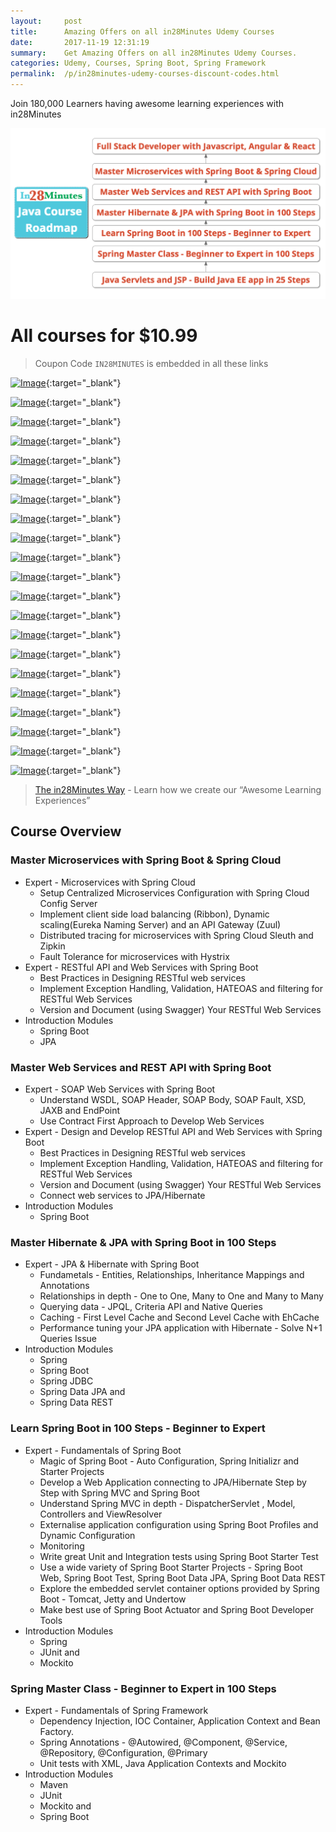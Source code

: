 ```yaml
---
layout:     post
title:      Amazing Offers on all in28Minutes Udemy Courses
date:       2017-11-19 12:31:19
summary:    Get Amazing Offers on all in28Minutes Udemy Courses.
categories: Udemy, Courses, Spring Boot, Spring Framework
permalink:  /p/in28minutes-udemy-courses-discount-codes.html
---
```

Join 180,000 Learners having awesome learning experiences with in28Minutes

![Image](/images/in28Minutes-Java-Course-Roadmap.png "in28Minutes Java Course Roadmap") 

# All courses for $10.99

> Coupon Code `IN28MINUTES` is embedded in all these links

[![Image](https://www.in28minutes.com/course-promotional-images/Your-First-Steps-From-Programmer-To-Software-Architect.png "Your First Steps from Programmer to Software Architect")](https://www.udemy.com/software-architect-course-first-steps/?couponCode=IN28MINUTES-2019){:target="_blank"}

[![Image](https://www.in28minutes.com/course-promotional-images/Learn-Automation-Testing-with-Java-and-Selenium-Webdriver.png "Learn Automation Testing with Java and Selenium Webdriver
")](https://www.udemy.com/automation-testing-with-selenium-and-java-for-beginners/?couponCode=IN28MINUTES-2019){:target="_blank"}

[![Image](https://www.in28minutes.com/course-promotional-images/Python-Programming-For-Java-Programmers-in-100-Easy-Steps.png "Python For Beginners - Java to Python in 100 Steps")](https://www.udemy.com/learn-python-programming-for-java-programmers?couponCode=IN28MINUTES-2019){:target="_blank"}

[![Image](https://www.in28minutes.com/course-promotional-images/Learn-Programming-with-Python.png "Learn Programming with Python in 100 Steps")](https://www.udemy.com/python-tutorial-for-beginners/?couponCode=IN28MINUTES-2019){:target="_blank"}

[![Image](https://www.in28minutes.com/course-promotional-images/Master-Java-Unit-Testing-with-Spring-Boot-Mockito.png "Master Java Unit Testing with Spring Boot & Mockito")](https://www.udemy.com/learn-unit-testing-with-spring-boot/?couponCode=IN28MINUTES-2019){:target="_blank"}

[![Image](https://www.in28minutes.com/course-promotional-images/Java-Programming-for-Complete-Beginners-in-250-Steps.png "Java 9 Programming for Complete Beginners in 250 Steps
")](https://www.udemy.com/java-programming-tutorial-for-beginners/?couponCode=IN28MINUTES-2019){:target="_blank"}

[![Image](https://www.in28minutes.com/course-promotional-images/Learn-JShell-Step-By-Step.png "Learn JShell with Java 9 - Step by Step ")](http://udemy.com/jshell-tutorial-for-beginners-with-java-9/?couponCode=IN28MINUTES-2019){:target="_blank"}

[![Image](https://www.in28minutes.com/course-promotional-images/Master-Microservices-with-Spring-Boot-and-Spring-Cloud.png "Master Microservices with Spring Boot and Spring Cloud")](https://www.udemy.com/microservices-with-spring-boot-and-spring-cloud/?couponCode=IN28MINUTES-2019){:target="_blank"}

[![Image](https://www.in28minutes.com/course-promotional-images/Master-Hibernate-and-JPA-with-Spring-Boot-in-100-Steps.png "Master Hibernate and JPA with Spring Boot in 100 Steps")](https://www.udemy.com/hibernate-jpa-tutorial-for-beginners-in-100-steps/?couponCode=IN28MINUTES-2019){:target="_blank"}

[![Image](https://www.in28minutes.com/course-promotional-images/Spring-Framework-Interview-Guide-200-Questions-Answers.png "Spring Framework Interview Guide - 200+ Questions & Answers")](https://www.udemy.com/spring-interview-questions-and-answers/?couponCode=IN28MINUTES-2019){:target="_blank"}

[![Image](https://www.in28minutes.com/course-promotional-images/Master-Java-Web-Services-and-REST-API-with-Spring-Boot.png "Master Java Web Services and REST API with Spring Boot")](https://www.udemy.com/spring-web-services-tutorial/?couponCode=IN28MINUTES-2019){:target="_blank"}

[![Image](https://www.in28minutes.com/course-promotional-images/Learn-Spring-Boot-in-100-Steps---Beginner-to-Expert.png "Learn Spring Boot in 100 Steps - Beginner to Expert")](https://www.udemy.com/spring-boot-tutorial-for-beginners/?couponCode=IN28MINUTES-2019){:target="_blank"}

[![Image](https://www.in28minutes.com/course-promotional-images/Java-Interview-Guide-200-Interview-Questions-and-Answers.png "Java Interview Guide : 200+ Interview Questions and Answers")](https://www.udemy.com/java-interview-questions-and-answers/?couponCode=IN28MINUTES-2019){:target="_blank"}

[![Image](https://www.in28minutes.com/course-promotional-images/Learn-Unit-Testing-With-JUnit-and-Mockito.png "Mockito Tutorial : Learn mocking with 25 Junit Examples")](https://www.udemy.com/mockito-tutorial-with-junit-examples/?couponCode=IN28MINUTES-2019){:target="_blank"}

[![Image](https://www.in28minutes.com/course-promotional-images/Java-EE-Made-Easy.png "Java EE Made Easy - Patterns, Architecture and Frameworks")](https://www.udemy.com/java-ee-design-patterns-architecture-and-frameworks/?couponCode=IN28MINUTES-2019){:target="_blank"}

[![Image](https://www.in28minutes.com/course-promotional-images/Spring-MVC-For-Beginners-Build-Java-Web-App-in-25-Steps.png "Spring MVC For Beginners : Build Java Web App in 25 Steps")](https://www.udemy.com/spring-mvc-tutorial-for-beginners-step-by-step/?couponCode=IN28MINUTES-2019){:target="_blank"}

[![Image](https://www.in28minutes.com/course-promotional-images/Eclipse-Tutorial-For-Beginners.png "Eclipse Tutorial For Beginners : Learn Java IDE in 10 Steps")](https://www.udemy.com/eclipse-java-tutorial-for-beginners/?couponCode=IN28MINUTES-2019){:target="_blank"}

[![Image](https://www.in28minutes.com/course-promotional-images/Java-Servlets-and-JSP-BuildJavaEEAppIn25Steps.png "Java Servlets and JSP - Build Java EE(JEE) app in 25 Steps")](https://www.udemy.com/learn-java-servlets-and-jsp-web-application-in-25-steps/?couponCode=IN28MINUTES-2019){:target="_blank"}

[![Image](https://www.in28minutes.com/course-promotional-images/Maven-Tutorial-Manage-Java-Dependencies-in-20-Steps.png "Maven Tutorial - Manage Java Dependencies in 20 Steps")](https://www.udemy.com/learn-maven-java-dependency-management-in-20-steps/?couponCode=IN28MINUTES-2019){:target="_blank"}

[![Image](https://www.in28minutes.com/course-promotional-images/Learn-Java-Unit-Testing-with-JUnit-5-in-20-Steps.png "JUnit 5 Tutorial for Beginners - Learn Java Unit Testing")](https://www.udemy.com/junit-tutorial-for-beginners-with-java-examples/?couponCode=IN28MINUTES-2019){:target="_blank"}

[![Image](https://www.in28minutes.com/course-promotional-images/Spring-Framework-Master-Class---Beginner-to-Expert.png "Spring Master Class - Beginner to Expert")](https://www.udemy.com/spring-tutorial-for-beginners/?couponCode=IN28MINUTES-2019){:target="_blank"}

> [The in28Minutes Way](http://www.in28minutes.com/the-in28minutes-way) - Learn how we create our “Awesome Learning Experiences”


## Course Overview

### Master Microservices with Spring Boot & Spring Cloud
- Expert - Microservices with Spring Cloud
  - Setup Centralized Microservices Configuration with Spring Cloud Config Server
  - Implement client side load balancing (Ribbon), Dynamic scaling(Eureka Naming Server) and an API Gateway (Zuul)
  - Distributed tracing for microservices with Spring Cloud Sleuth and Zipkin
  - Fault Tolerance for microservices with Hystrix
- Expert - RESTful API and Web Services with Spring Boot
  - Best Practices in Designing RESTful web services
  - Implement Exception Handling, Validation, HATEOAS and filtering for RESTful Web Services
  - Version and Document (using Swagger) Your RESTful Web Services
- Introduction Modules 
  - Spring Boot 
  - JPA

### Master Web Services and REST API with Spring Boot
- Expert - SOAP Web Services with Spring Boot
  - Understand WSDL, SOAP Header, SOAP Body, SOAP Fault, XSD, JAXB and EndPoint
  - Use Contract First Approach to Develop Web Services
- Expert - Design and Develop RESTful API and Web Services with Spring Boot
  - Best Practices in Designing RESTful web services
  - Implement Exception Handling, Validation, HATEOAS and filtering for RESTful Web Services
  - Version and Document (using Swagger) Your RESTful Web Services
  - Connect web services to JPA/Hibernate
- Introduction Modules 
  - Spring Boot

### Master Hibernate & JPA with Spring Boot in 100 Steps
- Expert - JPA & Hibernate with Spring Boot
  - Fundametals - Entities, Relationships, Inheritance Mappings and Annotations
  - Relationships in depth - One to One, Many to One and Many to Many
  - Querying data - JPQL, Criteria API and Native Queries
  - Caching - First Level Cache and Second Level Cache with EhCache
  - Performance tuning your JPA application with Hibernate - Solve N+1 Queries Issue
- Introduction Modules 
  - Spring
  - Spring Boot
  - Spring JDBC
  - Spring Data JPA and 
  - Spring Data REST

### Learn Spring Boot in 100 Steps - Beginner to Expert
- Expert - Fundamentals of Spring Boot
  - Magic of Spring Boot - Auto Configuration, Spring Initializr and Starter Projects
  - Develop a Web Application connecting to JPA/Hibernate Step by Step with Spring MVC and Spring Boot
  - Understand Spring MVC in depth - DispatcherServlet , Model, Controllers and ViewResolver
  - Externalise application configuration using Spring Boot Profiles and Dynamic Configuration
  - Monitoring
  - Write great Unit and Integration tests using Spring Boot Starter Test
  - Use a wide variety of Spring Boot Starter Projects - Spring Boot Web, Spring Boot Test, Spring Boot Data JPA, Spring Boot Data REST
  - Explore the embedded servlet container options provided by Spring Boot - Tomcat, Jetty and Undertow
  - Make best use of Spring Boot Actuator and Spring Boot Developer Tools
- Introduction Modules 
  - Spring
  - JUnit and 
  - Mockito

### Spring Master Class - Beginner to Expert in 100 Steps
- Expert - Fundamentals of Spring Framework
  - Dependency Injection, IOC Container, Application Context and Bean Factory.
  - Spring Annotations - @Autowired, @Component, @Service, @Repository, @Configuration, @Primary
  - Unit tests with XML, Java Application Contexts and Mockito
- Introduction Modules
  - Maven
  - JUnit
  - Mockito and 
  - Spring Boot
